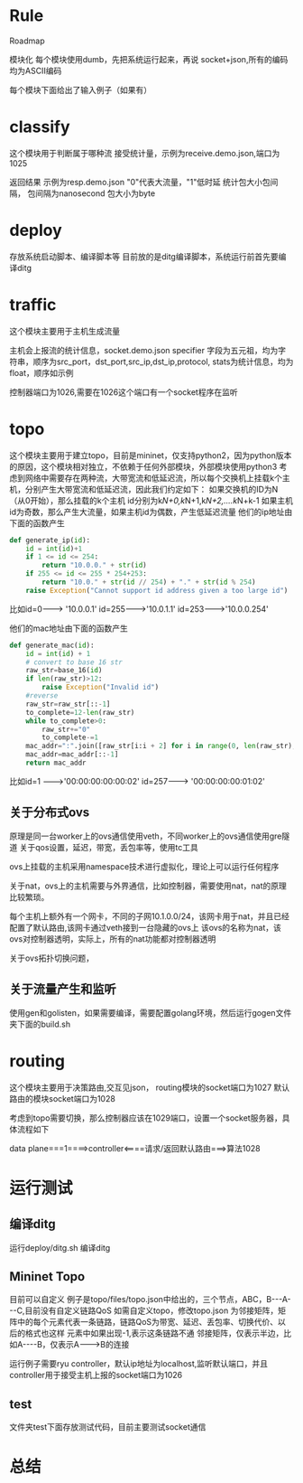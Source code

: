 # Rule
Roadmap

模块化
每个模块使用dumb，先把系统运行起来，再说
socket+json,所有的编码均为ASCII编码

每个模块下面给出了输入例子（如果有）

# classify
这个模块用于判断属于哪种流
接受统计量，示例为receive.demo.json,端口为1025

返回结果  示例为resp.demo.json "0"代表大流量，"1"低时延
统计包大小包间隔，
包间隔为nanosecond
包大小为byte


# deploy
存放系统启动脚本、编译脚本等
目前放的是ditg编译脚本，系统运行前首先要编译ditg

# traffic
这个模块主要用于主机生成流量

主机会上报流的统计信息，socket.demo.json
specifier 字段为五元祖，均为字符串，顺序为src_port，dst_port,src_ip,dst_ip,protocol,
stats为统计信息，均为float，顺序如示例

控制器端口为1026,需要在1026这个端口有一个socket程序在监听

# topo
这个模块主要用于建立topo，目前是mininet，仅支持python2，因为python版本的原因，这个模块相对独立，不依赖于任何外部模块，外部模块使用python3
考虑到网络中需要存在两种流，大带宽流和低延迟流，所以每个交换机上挂载k个主机，分别产生大带宽流和低延迟流，因此我们约定如下：
如果交换机的ID为N（从0开始），那么挂载的k个主机 id分别为k*N+0,k*N+1,k*N+2,....k*N+k-1
如果主机id为奇数，那么产生大流量，如果主机id为偶数，产生低延迟流量
他们的ip地址由下面的函数产生

```python
def generate_ip(id):
	id = int(id)+1
	if 1 <= id <= 254:
		return "10.0.0." + str(id)
	if 255 <= id <= 255 * 254+253:
		return "10.0." + str(id // 254) + "." + str(id % 254)
	raise Exception("Cannot support id address given a too large id")
```

比如id=0---> '10.0.0.1'
id=255--->'10.0.1.1'
id=253--->'10.0.0.254'

他们的mac地址由下面的函数产生
```python
def generate_mac(id):
	id = int(id) + 1	
    # convert to base 16 str
	raw_str=base_16(id)
	if len(raw_str)>12:
		raise Exception("Invalid id")
	#reverse
	raw_str=raw_str[::-1]
	to_complete=12-len(raw_str)
	while to_complete>0:
		raw_str+="0"
		to_complete-=1
	mac_addr=":".join([raw_str[i:i + 2] for i in range(0, len(raw_str), 2)])
	mac_addr=mac_addr[::-1]
	return mac_addr
```
比如id=1 --->'00:00:00:00:00:02'
id=257---> '00:00:00:00:01:02'

## 关于分布式ovs
原理是同一台worker上的ovs通信使用veth，不同worker上的ovs通信使用gre隧道
关于qos设置，延迟，带宽，丢包率等，使用tc工具

ovs上挂载的主机采用namespace技术进行虚拟化，理论上可以运行任何程序

关于nat，ovs上的主机需要与外界通信，比如控制器，需要使用nat，nat的原理比较繁琐。

每个主机上额外有一个网卡，不同的子网10.1.0.0/24，该网卡用于nat，并且已经配置了默认路由,该网卡通过veth接到一台隐藏的ovs上
该ovs的名称为nat，该ovs对控制器透明，实际上，所有的nat功能都对控制器透明

关于ovs拓扑切换问题，


## 关于流量产生和监听
使用gen和golisten，如果需要编译，需要配置golang环境，然后运行gogen文件夹下面的build.sh

# routing
这个模块主要用于决策路由,交互见json，
routing模块的socket端口为1027
默认路由的模块socket端口为1028

考虑到topo需要切换，那么控制器应该在1029端口，设置一个socket服务器，具体流程如下

data plane===1====>controller<====请求/返回默认路由===>算法1028



# 运行测试
##  编译ditg
运行deploy/ditg.sh 编译ditg
## Mininet Topo
目前可以自定义
例子是topo/files/topo.json中给出的，三个节点，ABC，B---A---C,目前没有自定义链路QoS
如需自定义topo，修改topo.json
为邻接矩阵，矩阵中的每个元素代表一条链路，链路QoS为带宽、延迟、丢包率、切换代价、以后的格式也这样
元素中如果出现-1,表示这条链路不通
邻接矩阵，仅表示半边，比如A----B，仅表示A--->B的连接
 
运行例子需要ryu controller，默认ip地址为localhost,监听默认端口，并且controller用于接受主机上报的socket端口为1026

## test 
文件夹test下面存放测试代码，目前主要测试socket通信




# 总结
